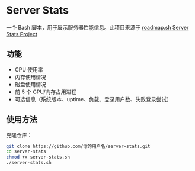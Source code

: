 # Server Stats

一个 Bash 脚本，用于展示服务器性能信息。此项目来源于 [roadmap.sh Server Stats Project](https://roadmap.sh/projects/server-stats)

## 功能
- CPU 使用率
- 内存使用情况
- 磁盘使用情况
- 前 5 个 CPU/内存占用进程
- 可选信息（系统版本、uptime、负载、登录用户数、失败登录尝试）

## 使用方法
克隆仓库：
```bash
git clone https://github.com/你的用户名/server-stats.git
cd server-stats
chmod +x server-stats.sh
./server-stats.sh
